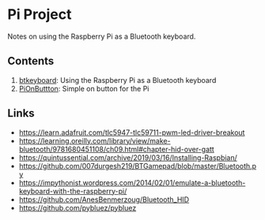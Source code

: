 # Pi Project
Notes on using the Raspberry Pi as a Bluetooth keyboard.

## Contents

1. [btkeyboard](btkeyboard): Using the Raspberry Pi as a Bluetooth keyboard
1. [PiOnButtton](PiOnButtton): Simple on button for the Pi

## Links

* https://learn.adafruit.com/tlc5947-tlc59711-pwm-led-driver-breakout 
* https://learning.oreilly.com/library/view/make-bluetooth/9781680451108/ch09.html#chapter-hid-over-gatt 
* https://quintussential.com/archive/2019/03/16/Installing-Raspbian/ 
* https://github.com/007durgesh219/BTGamepad/blob/master/Bluetooth.py 
* https://impythonist.wordpress.com/2014/02/01/emulate-a-bluetooth-keyboard-with-the-raspberry-pi/ 
* https://github.com/AnesBenmerzoug/Bluetooth_HID 
* https://github.com/pybluez/pybluez 

